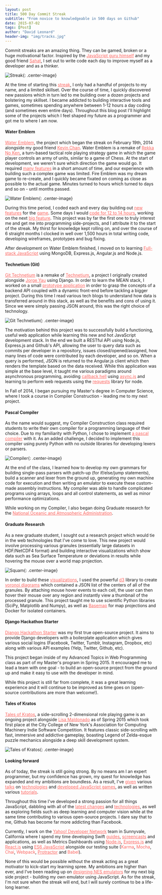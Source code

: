 ```yaml
---
layout: post
title: 500 Day Commit Streak
subtitle: "From novice to knowledgeable in 500 days on Github"
date: 2015-07-02
tags: [Post]
author: "David Leonard"
header-img: "img/tracks.jpg"
---
```


Commit streaks are an amazing thing. They can be gamed, broken or a huge motivational factor. Inspired by the <a style="color:#FC645F" href="http://ejohn.org/blog/write-code-every-day/">JavaScript guru himself</a> and my good friend <a style="color:#FC645F" href="https://github.com/sahat">Sahat</a>, I set out to write code each day to improve myself as a developer and as a thinker. 

![Streak](/img/streak.png){: .center-image}

At the time of starting this <a style="color:#FC645F" href="https://github.com/DrkSephy">streak</a>, I only had a handful of projects to my name, and a limited skillset. Over the course of time, I quickly discovered new passions which in turn led to me building over a dozen projects and bolstering my skillset. I became addicted to building interactive tools and games, sometimes spending anywhere between 1-12 hours a day coding (and sometimes even entire days). Throughout this blog post I'll highlight some of the projects which I feel shaped my future as a programmer and got me to where I am now. 

#### Water Emblem

<a style="color:#FC645F" href="https://github.com/chessmasterhong/WaterEmblem">Water Emblem</a>, the project which began the streak on February 19th, 2014 alongside my good friend <a style="color:#FC645F" href="https://github.com/chessmasterhong">Kevin Chan</a>. Water Emblem is a remake of <a style="color:#FC645F" href="http://fireemblem.wikia.com/wiki/Fire_Emblem:_Rekka_no_Ken">Rekka No Ken</a>, a turn-based tactical role playing strategy game in which the game player controls an army of units, similar to a game of Chess. At the start of development, we weren't sure which direction the game would go. It required <a style="color:#FC645F" href="https://github.com/chessmasterhong/WaterEmblem/blob/master/notes/task_tree.txt">many features</a> in a short amount of time, and our experience with building such a complex game was limited. Fire Emblem was my dream game to re-create, and I quickly became fixated on coming as close as possible to the actual game. Minutes turned to hours which turned to days and so on - until months passed. 


![Water Emblem](/img/wateremblem.gif){: .center-image}

During this time period, I coded each and every day building out <a style="color:#FC645F" href="https://github.com/chessmasterhong/WaterEmblem/pull/141">new</a> <a style="color:#FC645F" href="https://github.com/chessmasterhong/WaterEmblem/pull/81">features</a> for the <a style="color:#FC645F" href="https://github.com/chessmasterhong/WaterEmblem/pull/44">game</a>. Some days I would <a style="color:#FC645F" href="https://github.com/chessmasterhong/WaterEmblem/graphs/punch-card">code for 12 to 14 hours</a>, working on the next <a style="color:#FC645F" href="https://github.com/chessmasterhong/WaterEmblem/pull/122">big feature</a>. This project was by far the first one to truly interest me and get me into programming side-projects, and I attribute it to the start of the streak. My thirst for knowledge kept rolling on, and over the course of 6 straight months I clocked in well over 1,500 hours in total writing code, developing wireframes, prototypes and bug fixing. 

After development on Water Emblem finished, I moved on to learning <a style="color:#FC645F" href="http://www.fullstackacademy.com/faq">Full-stack JavaScript</a> using MongoDB, Express.js, Angular.js and Node.js.

#### Technetium (Git)

<a style="color:#FC645F" href="https://github.com/DrkSephy/git-technetium">Git Technetium</a> is a remake of <a style="color:#FC645F" href="http://technetium.herokuapp.com/">Technetium</a>, a project I originally created alongside <a style="color:#FC645F" href="https://github.com/codenameyau">Jorge Yau</a> using Django. In order to learn the MEAN stack, I worked on a small <a style="color:#FC645F" href="https://github.com/DrkSephy/angular-nhl">prototype application</a> in order to grasp the concepts of a backend API coupled with a dynamic front-end before tackling a bigger project. During this time I read various tech blogs to understand how data is transferred around in this stack, as well as the benefits and cons of using it. Since we were simply passing JSON around, this was the right choice of technology. 

![Git Technetium](/img/gittechnetium.png){: .center-image}

The motivation behind this project was to successfully build a functioning, useful web application while learning this new and hot JavaScript development stack. In the end we built a RESTful API using Node.js, Express.js and Github's API, allowing the user to query data such as commits per developer in a repository, issues closed/opened/assigned, how many lines of code were contributed by each developer, and so on. When a query is performed, JSON is returned to the Angular.js client which then renders the template based on the data received. While this application was simple at the base level, it taught me various paradigms around asynchronous programming, avoiding <a style="color:#FC645F" href="http://callbackhell.com/">callback hell</a> using <a style="color:#FC645F" href="https://github.com/caolan/async">async.js</a> and learning to perform web requests using the <a style="color:#FC645F" href="https://github.com/request/request">requests</a> library for node. 

In Fall of 2014, I began pursuing my Master's degree in Computer Science, where I took a course in Compiler Construction - leading me to my next project.

#### Pascal Compiler 

As the name would suggest, my Compiler Construction class required students to write their own compiler for a programming language of their choice. Due to my familiarity with Python, I chose to implement <a style="color:#FC645F" href="https://github.com/DrkSephy/pascal-compiler">a pascal compiler</a> with it. As an added challenge, I decided to implement this compiler using purely Python with no outside libraries for developing lexers or parsers. 

![Compiler](/img/compiler.gif){: .center-image}

At the end of the class, I learned how to develop my own grammars for building single-pass parsers with patch-up (for if/else/jump statements), build a scanner and lexer from the ground up, generating my own machine code for execution and then writing an emulator to execute these custom-made assembly instructions. My compiler was able to handle complicated programs using arrays, loops and all control statements, as well as minor performance optimizations.

While working on my Compiler, I also began doing Graduate research for the <a style="color:#FC645F" href="http://www.noaa.gov/">National Oceanic and Atmospheric Administration</a>. 

#### Graduate Research

As a new graduate student, I sought out a research project which would tie in the web technologies that I've come to love. This new project would involve processing various granules (essentially large datasets in HDF/NetCDF4 format) and building interactive visualizations which show data such as Sea Surface Temperature or deviations in results while hovering the mouse over a world map projection. 

![Squam](/img/squam.gif){: .center-image}

In order to build these <a style="color:#FC645F" href="https://github.com/DrkSephy/NOAA-Projects">visualizations</a>, I used the powerful <a style="color:#FC645F" href="http://d3js.org/">d3</a> library to create <a style="color:#FC645F" href="https://en.wikipedia.org/wiki/Voronoi_diagram">voronoi diagrams</a> which contained a JSON list of the centers of all of the granules. By attaching mouse hover events to each cell, the user can then hover their mouse over any region and instantly view a thumbnail of the processed granule. This project taught me to use scientific Python libraries (SciPy, Matplotlib and Numpy), as well as <a style="color:#FC645F" href="http://matplotlib.org/basemap/">Basemap</a> for map projections and Docker for isolated containers. 

#### Django Hackathon Starter 

<a style="color:#FC645F" href="https://github.com/DrkSephy/django-hackathon-starter">Django Hackathon Starter</a> was my first true open-source project. It aims to provide Django developers with a boilerplate application which gives various social logins (Facebook, Twitter, Tumblr, Instagram, Dropbox, etc) along with various API examples (Yelp, Twitter, Github, etc). 

This project began inside of my Advanced Topics in Web Programming class as part of my Master's program in Spring 2015. It encouraged me to lead a team with one goal - to build an open-source project from the ground up and make it easy to use with the developer in mind.

While this project is still far from complete, it was a great learning experience and it will continue to be improved as time goes on (open-source contributions are more than welcome!).

#### Tales of Kratos

<a style="color:#FC645F" href="https://github.com/DrkSephy/Tales-of-Kratos">Tales of Kratos</a>, a side-scrolling 2-dimensional role playing game is an ongoing project alongside <a style="color:#FC645F" href="https://github.com/venegu">Lisa Maldonado</a> as of Spring 2015 which took first place at the City College of New York's Association for Computing Machinery Indie Software Competition. It features classic side-scrolling with fast, immersive and addictive gameplay, boasting Legend of Zelda-esque puzzle mechanics alongside a deep skill development system. 

![Tales of Kratos](/img/kratos.gif){: .center-image}

#### Looking forward

As of today, the streak is still going strong. By no means am I an expert programmer, but my confidence has grown, my quest for knowledge has expanded and my ambitions are boundless. As a result, I've <a style="color:#FC645F" href="http://slides.com/drksephy/deck-3">given</a> various <a style="color:#FC645F" href="http://slides.com/drksephy/deck">talks</a> on <a style="color:#FC645F" href="http://slides.com/drksephy/deck-1">technologies</a> and <a style="color:#FC645F" href="http://slides.com/drksephy/deck-2">developed JavaScript games</a>, as well as written various <a style="color:#FC645F" href="http://drksephy.github.io/tutorials/">tutorials</a>. 

Throughout this time I've developed a strong passion for all things JavaScript, dabbling with all of the <a style="color:#FC645F" href="https://github.com/addyosmani/es6-equivalents-in-es5">latest changes</a> and <a style="color:#FC645F" href="https://github.com/facebook/react-native">technologies</a>, as well as exploring fields such as deep learning and computer vision while at the same time contributing to various open-source projects.  I dare say that to me, Github has become far more addicting than Facebook. 

Currently, I work on the <a style="color:#FC645F" href="https://developer.yahoo.com/">Yahoo! Developer Network</a> team in Sunnyvale, California where I spend my time developing Swift <a style="color:#FC645F" href="https://developer.yahoo.com/flurry/docs/analytics/gettingstarted/swift/">guides</a>, <a style="color:#FC645F" href="https://www.youtube.com/watch?v=UEYmjJgD-JI">screencasts</a> and applications, as well as Metrics Dashboards using <a style="color:#FC645F" href="https://nodejs.org/">Node.js</a>, <a style="color:#FC645F" href="http://expressjs.com/">Express.js</a> and <a style="color:#FC645F" href="http://facebook.github.io/react/">React.js</a> using <a style="color:#FC645F" href="https://github.com/lukehoban/es6features">ES6 JavaScript</a> alongside our testing suite (<a style="color:#FC645F" ref="http://karma-runner.github.io/0.12/index.html">Karma</a>, <a style="color:#FC645F" ref="http://mochajs.org/">Mocha</a>, <a style="color:#FC645F" ref="http://chaijs.com/">Chai</a>, <a style="color:#FC645F" ref="http://webpack.github.io/">Webpack</a>, <a style="color:#FC645F" href="https://angular.github.io/protractor/#/">Protractor</a> and <a style="color:#FC645F" ref="https://babeljs.io/">Babel</a>). 

None of this would be possible without the streak acting as a great motivator to kick-start my learning spree. My ambitions are higher than ever, and I've been reading up on <a style="color:#FC645F" href="https://medium.com/@fogleman/i-made-an-nes-emulator-here-s-what-i-learned-about-the-original-nintendo-2e078c9b28fe">designing NES emulators</a> for my next big side project - building my own emulator using JavaScript. As for the streak, I'm not sure when the streak will end, but I will surely continue to be a life-long learner. 









